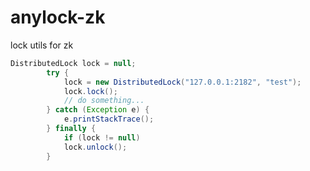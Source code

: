 # anylock-zk
lock utils for zk

```java
DistributedLock lock = null;
		try {
			lock = new DistributedLock("127.0.0.1:2182", "test");
			lock.lock();
			// do something...
		} catch (Exception e) {
			e.printStackTrace();
		} finally {
			if (lock != null)
			lock.unlock();
		}
```
